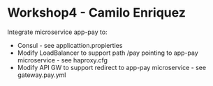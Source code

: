 # Workshop4 - Camilo Enriquez

Integrate microservice app-pay to:
- Consul - see applicattion.propierties
- Modify LoadBalancer to support path /pay pointing to app-pay microservice - see haproxy.cfg
- Modify API GW to support redirect to app-pay microservice - see gateway.pay.yml


